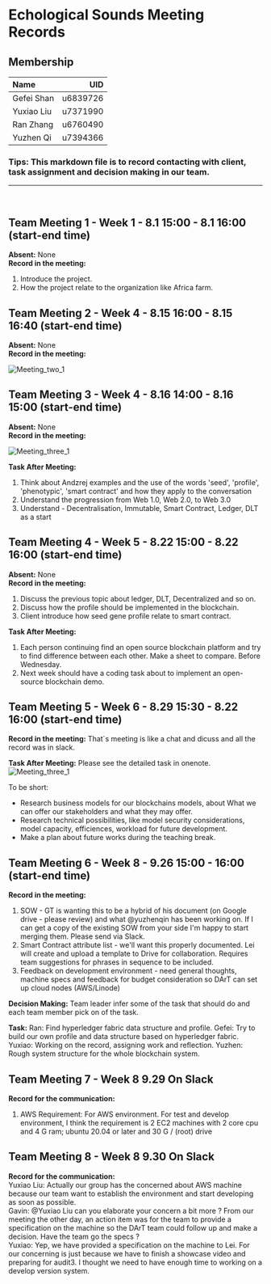 # Echological Sounds Meeting Records

## Membership
| Name              |      UID |                               
|:------------------|---------:|
| Gefei Shan        | u6839726 |    
| Yuxiao Liu        | u7371990 |                
| Ran Zhang         | u6760490 |         
| Yuzhen Qi         | u7394366 |      

### Tips: This markdown file is to record contacting with client, task assignment and decision making in our team.
***  
<br>

## Team Meeting 1 - Week 1 - 8.1 15:00 - 8.1 16:00 (start-end time)
**Absent:** None
<br>
**Record in the meeting:** 
1. Introduce the project.
2. How the project relate to the organization like Africa farm.


## Team Meeting 2 - Week 4 - 8.15 16:00 - 8.15 16:40 (start-end time)
**Absent:** None
<br>
**Record in the meeting:** 

![Meeting_two_1](PIC/Meeting2/0815.png)



## Team Meeting 3 - Week 4 - 8.16 14:00 - 8.16 15:00 (start-end time)
**Absent:** None
<br>
**Record in the meeting:** 

![Meeting_three_1](PIC/Meeting3/1.png)

**Task After Meeting:** 
1. Think about Andzrej examples and the use of the words 'seed', 'profile', 'phenotypic', 'smart contract' and how they apply to the conversation
2. Understand the progression from Web 1.0, Web 2.0, to Web 3.0
3. Understand - Decentralisation, Immutable, Smart Contract, Ledger, DLT as a start

## Team Meeting 4 - Week 5 - 8.22 15:00 - 8.22 16:00 (start-end time)
**Absent:** None
<br>
**Record in the meeting:** 
1. Discuss the previous topic about ledger, DLT, Decentralized and so on.
2. Discuss how the profile should be implemented in the blockchain.
3. Client introduce how seed gene profile relate to smart contract. 

**Task After Meeting:** 
1. Each person continuing find an open source blockchain platform and try to find difference between each other. Make a sheet to compare. Before Wednesday.
2. Next week should have a coding task about to implement an open-source blockchain demo.

       

## Team Meeting 5 - Week 6 - 8.29 15:30 - 8.22 16:00 (start-end time)
**Record in the meeting:**
That`s meeting is like a chat and dicuss and all the record was in slack.

**Task After Meeting:** 
Please see the detailed task in onenote.
![Meeting_three_1](PIC/Meeting5/1.png)

To be short:
- Research business models for our blockchains models, about What we can offer our stakeholders and what they may offer.
- Research technical possibilities, like model security considerations, model capacity, efficiences, workload for future development.
- Make a plan about future works during the teaching break.

## Team Meeting 6 - Week 8 - 9.26 15:00 - 16:00 (start-end time)
**Record in the meeting:**  
1. SOW - GT is wanting this to be a hybrid of his document (on Google drive - please review) and what @yuzhenqin has been working on. If I can get a copy of the existing SOW from your side I'm happy to start merging them. Please send via Slack.  
2. Smart Contract attribute list - we'll want this properly documented. Lei will create and upload a template to Drive for collaboration. Requires team suggestions for phrases in sequence to be included.  
3. Feedback on development environment - need general thoughts, machine specs and feedback for budget consideration so DArT can set up cloud nodes (AWS/Linode)

**Decision Making:**
Team leader infer some of the task that should do and each team member pick on of the task.

**Task:**
Ran: Find hyperledger fabric data structure and profile.
Gefei: Try to build our own profile and data structure based on hyperledger fabric.
Yuxiao: Working on the record, assigning work and reflection.
Yuzhen: Rough system structure for the whole blockchain system.

## Team Meeting 7 - Week 8 9.29 On Slack
**Record for the communication:**  
1. AWS Requirement: For AWS environment. For test and develop environment, I think the requirement is 2 EC2 machines with 2 core cpu and 4 G ram; ubuntu 20.04 or later and 30 G / (root) drive  


## Team Meeting 8 - Week 8 9.30 On Slack
**Record for the communication:**  
Yuxiao Liu: Actually our group has the concerned about AWS machine because our team want to establish the environment and start developing as soon as possible.  
Gavin: @Yuxiao Liu
can you elaborate your concern a bit more ? From our meeting the other day, an action item was for the team to provide a specification on the machine so the DArT team could follow up and make a decision. Have the team go the specs ?  
Yuxiao: Yep, we have provided a specification on the machine to Lei. For our concerning is just because we have to finish a showcase video and preparing for audit3. I thought we need to have enough time to working on a develop version system.  




